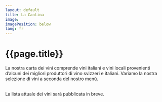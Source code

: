 ```yaml
---
layout: default
title: La Cantina
image: 
imagePosition: below
lang: fr
---
```



{{page.title}}
==============

La nostra carta dei vini comprende vini italiani e vini locali provenienti d’alcuni dei migliori produttori di vino svizzeri e italiani. Variamo la nostra selezione di vini a seconda del nostro menù.  

<br>
La lista attuale dei vini sarà pubblicata in breve.
